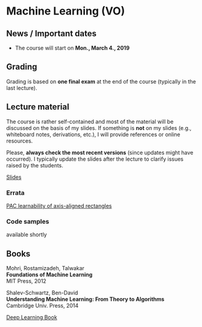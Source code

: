 # Machine Learning (VO)

## News / Important dates

- The course will start on **Mon., March 4., 2019**

## Grading

Grading is based on **one final exam** at the end of the course (typically in the last lecture).

## Lecture material

The course is rather self-contained and most of the material will be discussed on the basis of
my slides. If something is **not** on my slides (e.g., whiteboard notes, derivations, etc.),
I will provide references or online resources.

Please, **always check the most recent versions** (since updates might have occurred). I typically
update the slides after the lecture to clarify issues raised by the students.

[Slides](ml.pdf)

### Errata

[PAC learnability of axis-aligned rectangles](aar.pdf)

### Code samples

available shortly

## Books

Mohri, Rostamizadeh, Talwakar<br>
**Foundations of Machine Learning**<br>
MIT Press, 2012

Shalev-Schwartz, Ben-David<br>
**Understanding Machine Learning: From Theory to Algorithms**<br>
Cambridge Univ. Press, 2014

[Deep Learning Book](http://www.deeplearningbook.org/)
